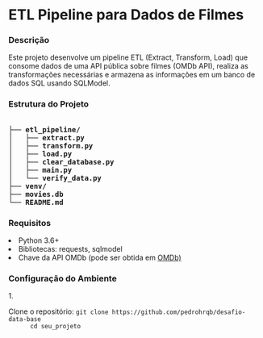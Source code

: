 <!DOCTYPE html>
<h1>ETL Pipeline para Dados de Filmes
<h3>Descrição</h3>
<p>Este projeto desenvolve um pipeline ETL (Extract, Transform, Load) que consome dados de uma API pública sobre filmes (OMDb API), realiza as transformações necessárias e armazena as informações em um banco de dados SQL usando SQLModel.<p>
<h3>Estrutura do Projeto
<pre><code>
├── etl_pipeline/
│   ├── extract.py
│   ├── transform.py
│   ├── load.py
│   ├── clear_database.py
│   ├── main.py
│   └── verify_data.py
├── venv/
├── movies.db
└── README.md</code></pre>
<h3> Requisitos </h3>
<li>Python 3.6+</li>
<li>Bibliotecas: requests, sqlmodel</li>
<li>Chave da API OMDb (pode ser obtida em <a href="https://www.omdbapi.com/apikey.aspx">OMDb)</a> </li>
<H3>Configuração do Ambiente</H3>
<p>1.</p> Clone o repositório:
<code>git clone https://github.com/pedrohrqb/desafio-data-base
      cd seu_projeto</code>

